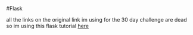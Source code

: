 #Flask

all the links on the original link im using for the 30 day challenge are dead so im using this flask tutorial [here](https://flask.palletsprojects.com/en/2.0.x/tutorial/)
